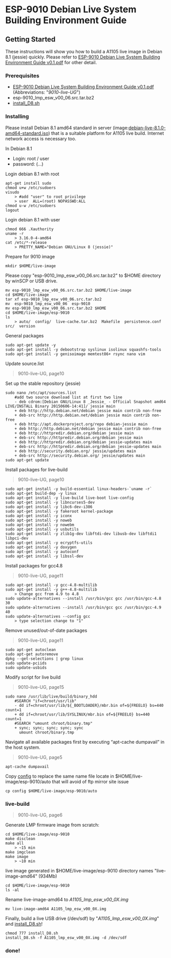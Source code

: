 # ESP-9010 Debian Live System Building Environment Guide

## Getting Started

These instructions will show you how to build a A1105 live image in Debian 8.1 (jessie) quickly.
Please refer to [ESP-9010 Debian Live System Building Environment Guide v0.1.pdf](https://github.com/danchao-advantech/A1105_live/blob/master/ESP-9010%20Debian%20Live%20System%20Building%20Environment%20Guide%20v0.1.pdf) for other detail.

### Prerequisites

* [ESP-9010 Debian Live System Building Environment Guide v0.1.pdf](https://github.com/danchao-advantech/A1105_live/blob/master/ESP-9010%20Debian%20Live%20System%20Building%20Environment%20Guide%20v0.1.pdf) (Abbreviations: "*9010-live-UG*")
* esp-9010_lmp_esw_v00_06.src.tar.bz2
* [install_D8.sh](https://github.com/danchao-advantech/A1105_live/blob/master/install_D8.sh)

### Installing

Please install Debian 8.1 amd64 standard in server (image:[debian-live-8.1.0-amd64-standard.iso](http://cdimage.debian.org/mirror/cdimage/archive/8.1.0-live/amd64/iso-hybrid/debian-live-8.1.0-amd64-standard.iso)) that is 
a suitable platform for A1105 live build.  Internet network access is necessary too. 

In Debian 8.1
- Login:    root / user
- password: (...)

Login debian 8.1 with root

```
apt-get install sudo
chmod u+w /etc/sudoers
visudo
	> #add "user" to root privilege
	> user	ALL=(root) NOPASSWD:ALL
chmod u-w /etc/sudoers
logout
```

Login debian 8.1 with user

```
chmod 666 .Xauthority
uname -r
	> 3.16.0-4-amd64
cat /etc/*-release
	> PRETTY_NAME="Debian GNU/Linux 8 (jessie)"
```

Prepare for 9010 image

```
mkdir $HOME/live-image
```
Please copy "esp-9010_lmp_esw_v00_06.src.tar.bz2" to $HOME directory by winSCP or USB drive.
```
mv esp-9010_lmp_esw_v00_06.src.tar.bz2 $HOME/live-image
cd $HOME/live-image
tar xf esp-9010_lmp_esw_v00_06.src.tar.bz2
mv  esp-9010_lmp_esw_v00_06  esp-9010
mv esp-9010_lmp_esw_v00_06.src.tar.bz2 $HOME
cd $HOME/live-image/esp-9010
ls
	> auto/  config/  live-cache.tar.bz2  Makefile  persistence.conf  src/  version
```

General packages

```
sudo apt-get update -y
sudo apt-get install -y debootstrap syslinux isolinux squashfs-tools
sudo apt-get install -y genisoimage memtest86+ rsync nano vim
```

Update source.list

> 9010-live-UG, page10

Set up the stable repository (jessie)
```
sudo nano /etc/apt/sources.list
	#add two source download list at first two line
	- deb cdrom:[Debian GNU/Linux 8 _Jessie_ - Official Snapshot amd64 LIVE/INSTALL Binary 20150606-14:41]/ jessie main
	+ deb http://http.debian.net/debian jessie main contrib non-free 
	+ deb-src http://http.debian.net/debian jessie main contrib non-free 
	+ deb http://apt.dockerproject.org/repo debian-jessie main
	+ deb http://http.debian.net/debian jessie main contrib non-free
	+ deb http://httpredir.debian.org/debian jessie main
	+ deb-src http://httpredir.debian.org/debian jessie main
	+ deb http://httpredir.debian.org/debian jessie-updates main
	+ deb-src http://httpredir.debian.org/debian jessie-updates main
	+ deb http://security.debian.org/ jessie/updates main
	+ deb-src http://security.debian.org/ jessie/updates main
sudo apt-get update
```	

Install packages for live-build

> 9010-live-UG, page10

```
sudo apt-get install -y build-essential linux-headers-`uname -r`
sudo apt-get build-dep -y linux
sudo apt-get install -y live-build live-boot live-config
sudo apt-get install -y libncurses5-dev
sudo apt-get install -y libc6-dev-i386
sudo apt-get install -y fakeroot kernel-package
sudo apt-get install -y iconx
sudo apt-get install -y noweb 
sudo apt-get install -y nowebm 
sudo apt-get install -y usbutils
sudo apt-get install -y zlib1g-dev libftdi-dev libusb-dev libftdi1 libpci-dev
sudo apt-get install -y ecryptfs-utils
sudo apt-get install -y doxygen 
sudo apt-get install -y autoconf 
sudo apt-get install -y libssl-dev
```

Install packages for gcc4.8 

> 9010-live-UG, page11

```
sudo apt-get install -y gcc-4.8-multilib
sudo apt-get install -y g++-4.8-multilib
	> Change gcc from 4.9 to 4.8
sudo update-alternatives --install /usr/bin/gcc gcc /usr/bin/gcc-4.8 30
sudo update-alternatives --install /usr/bin/gcc gcc /usr/bin/gcc-4.9 40
sudo update-alternatives --config gcc 
	> type selection change to "1"
```

Remove unused/out-of-date packages 

> 9010-live-UG, page11

```
sudo apt-get autoclean
sudo apt-get autoremove 
dpkg --get-selections | grep linux
sudo update-pciids
sudo update-usbids
```

Modify script for live build

> 9010-live-UG, page15

```
sudo nano /usr/lib/live/build/binary_hdd
	#SEARCH "if=chroot/usr/lib"
	- dd if=chroot/usr/lib/${_BOOTLOADER}/mbr.bin of=${FREELO} bs=440 count=1 
	+ dd if=chroot/usr/lib/SYSLINUX/mbr.bin of=${FREELO} bs=440 count=1 
	#SEARCH "umount chroot/binary.tmp"
	+ sync; sync; sync; sync; sync
	  umount chroot/binary.tmp 
```

Navigate all available packages first by executing “apt-cache dumpavail” in the host system. 

> 9010-live-UG, page5

```
apt-cache dumpavail
```

Copy [config](https://github.com/danchao-advantech/A1105_live/blob/master/config) to replace the same name file locate in $HOME/live-image/esp-9010/auto that will avoid of ftp mirror site issue

```
cp config $HOME/live-image/esp-9010/auto
```

### live-build

> 9010-live-UG, page6

Generate LMP firmware image from scratch:

```
cd $HOME/live-image/esp-9010
make disclean
make all
	> ~15 min
make imgclean
make image
	> ~10 min
```

live image generated in $HOME/live-image/esp-9010 directory names "live-image-amd64" (934Mb)

```
cd $HOME/live-image/esp-9010
ls -al
```

Rename live-image-amd64 to *A1105_lmp_esw_v00_0X.img*

```
mv live-image-amd64 A1105_lmp_esw_v00_0X.img
```

Finally, build a live USB drive (/dev/sdf) by "*A1105_lmp_esw_v00_0X.img*" and [install_D8.sh](https://github.com/danchao-advantech/A1105_live/blob/master/install_D8.sh)!

```
chmod 777 install_D8.sh
install_D8.sh -f A1105_lmp_esw_v00_0X.img -d /dev/sdf
```

### done!
